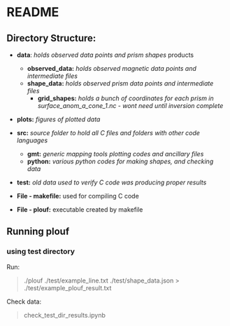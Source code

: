 # README
## Directory Structure:
* **data**: *holds observed data points and prism shapes* products
    - **observed_data:** *holds observed magnetic data points and intermediate files*
    - **shape_data:** *holds observed prism data points and intermediate files* 
        - **grid_shapes:** *holds a bunch of coordinates for each prism in surface_anom_a_cone_1.nc - wont need until inversion complete*

* **plots:** *figures of plotted data*

* **src:** *source folder to hold all C files and folders with other code languages*
    - **gmt:** *generic mapping tools plotting codes and ancillary files*
    - **python:** *various python codes for making shapes, and checking data*

* **test:** *old data used to verify C code was producing proper results*

* **File - makefile:** used for compiling C code
* **File - plouf:** executable created by makefile

## Running plouf
### using test directory

Run: 
> ./plouf ./test/example_line.txt ./test/shape_data.json > ./test/example_plouf_result.txt
>

Check data:
> check_test_dir_results.ipynb
>
